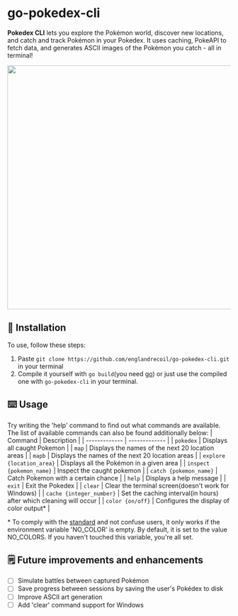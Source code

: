# go-pokedex-cli

**Pokedex CLI** lets you explore the Pokémon world, discover new locations, and catch and track Pokémon in your Pokedex. It uses caching, PokeAPI to fetch data, and generates ASCII images of the Pokémon you catch - all in terminal!

<img src="https://iili.io/2MTNJ4V.jpg" width="550">

## :minidisc: Installation
To use, follow these steps:
1. Paste `git clone https://github.com/englandrecoil/go-pokedex-cli.git` in your terminal
2. Compile it yourself with `go build`(you need [go](https://go.dev)) or just use the compiled one with `go-pokedex-cli` in your terminal.

## :keyboard: Usage
Try writing the 'help' command to find out what commands are available. 
The list of available commands can also be found additionally below:
| Command  | Description |
| ------------- | ------------- |
| `pokedex`  | Displays all caught Pokemon |
| `map`  | Displays the names of the next 20 location areas |
| `mapb` | Displays the names of the next 20 location areas |
| `explore {location_area}` | Displays all the Pokémon in a given area |
| `inspect {pokemon_name}` | Inspect the caught pokemon |
| `catch {pokemon_name}` | Catch Pokemon with a certain chance |
| `help` | Displays a help message |
| `exit` | Exit the Pokedex |
| `clear` | Clear the terminal screen(doesn't work for Windows) |
| `cache {integer_number}` | Set the caching interval(in hours) after which cleaning will occur |
| `color {on/off}` | Configures the display of color output* |

\* To comply with the [standard](https://no-color.org) and not confuse users, it only works if the environment variable 'NO_COLOR' is empty. By default, it is set to the value NO_COLORS. If you haven't touched this variable, you're all set.

## :spiral_notepad: Future improvements and enhancements
- [ ] Simulate battles between captured Pokémon
- [ ] Save progress between sessions by saving the user's Pokédex to disk
- [ ] Improve ASCII art generation
- [ ] Add 'clear' command support for Windows
